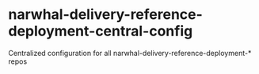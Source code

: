 # narwhal-delivery-reference-deployment-central-config
Centralized configuration for all narwhal-delivery-reference-deployment-* repos
